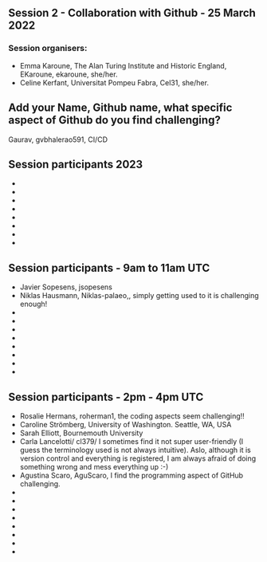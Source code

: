 ## Session 2 - Collaboration with Github - 25 March 2022

### Session organisers:
* Emma Karoune, The Alan Turing Institute and Historic England, EKaroune, ekaroune, she/her.
* Celine Kerfant, Universitat Pompeu Fabra, Cel31, she/her.

## Add your Name, Github name, what specific aspect of Github do you find challenging?

Gaurav, gvbhalerao591, CI/CD

## Session participants 2023

*
*
*
*
*
*
*
*

## Session participants - 9am to 11am UTC
* Javier Sopesens, jsopesens
* Niklas Hausmann, Niklas-palaeo,, simply getting used to it is challenging enough!
* 
*
*
*
*
*
*
*


## Session participants - 2pm - 4pm UTC

* Rosalie Hermans, roherman1, the coding aspects seem challenging!!
* Caroline Strömberg, University of Washington. Seattle, WA, USA
* Sarah Elliott, Bournemouth University
* Carla Lancelotti/ cl379/ I sometimes find it not super user-friendly (I guess the terminology used is not always intuitive). Aslo, although it is version control and everything is registered, I am always afraid of doing something wrong and mess everything up :-)
* Agustina Scaro, AguScaro, I find the programming aspect of GitHub challenging. 
*
*
*
*
*
*
*
*
